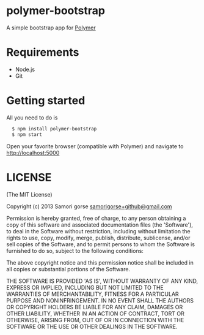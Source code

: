 polymer-bootstrap
=================

A simple bootstrap app for [Polymer](http://www.polymer-project.org/)

Requirements
===========

* Node.js
* Git

Getting started
===============

All you need to do is

```sh
  $ npm install polymer-bootstrap
  $ npm start
```

Open your favorite browser (compatible with Polymer) and navigate to [http://localhost:5000](http://localhost:5000)

LICENSE
=======

(The MIT License)

Copyright (c) 2013 Samori gorse <samorigorse+github@gmail.com>

Permission is hereby granted, free of charge, to any person obtaining
a copy of this software and associated documentation files (the
'Software'), to deal in the Software without restriction, including
without limitation the rights to use, copy, modify, merge, publish,
distribute, sublicense, and/or sell copies of the Software, and to
permit persons to whom the Software is furnished to do so, subject to
the following conditions:

The above copyright notice and this permission notice shall be
included in all copies or substantial portions of the Software.

THE SOFTWARE IS PROVIDED 'AS IS', WITHOUT WARRANTY OF ANY KIND,
EXPRESS OR IMPLIED, INCLUDING BUT NOT LIMITED TO THE WARRANTIES OF
MERCHANTABILITY, FITNESS FOR A PARTICULAR PURPOSE AND NONINFRINGEMENT.
IN NO EVENT SHALL THE AUTHORS OR COPYRIGHT HOLDERS BE LIABLE FOR ANY
CLAIM, DAMAGES OR OTHER LIABILITY, WHETHER IN AN ACTION OF CONTRACT,
TORT OR OTHERWISE, ARISING FROM, OUT OF OR IN CONNECTION WITH THE
SOFTWARE OR THE USE OR OTHER DEALINGS IN THE SOFTWARE.
